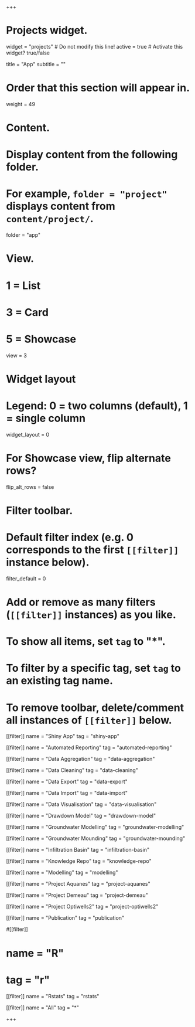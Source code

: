 +++
# Projects widget.
widget = "projects"  # Do not modify this line!
active = true  # Activate this widget? true/false

title = "App"
subtitle = ""

# Order that this section will appear in.
weight = 49

# Content.
# Display content from the following folder.
# For example, `folder = "project"` displays content from `content/project/`.
folder = "app"

# View.
#   1 = List
#   3 = Card
#   5 = Showcase
view = 3

# Widget layout
# Legend: 0 = two columns (default), 1 = single column
widget_layout = 0

# For Showcase view, flip alternate rows?
flip_alt_rows = false

# Filter toolbar.

# Default filter index (e.g. 0 corresponds to the first `[[filter]]` instance below).
filter_default = 0

# Add or remove as many filters (`[[filter]]` instances) as you like.
# To show all items, set `tag` to "*".
# To filter by a specific tag, set `tag` to an existing tag name.
# To remove toolbar, delete/comment all instances of `[[filter]]` below.

[[filter]]
  name = "Shiny App"
  tag = "shiny-app"
  
[[filter]]
  name = "Automated Reporting"
  tag = "automated-reporting"

[[filter]]
  name = "Data Aggregation"
  tag = "data-aggregation"

[[filter]]
  name = "Data Cleaning"
  tag = "data-cleaning"

[[filter]]
  name = "Data Export"
  tag = "data-export"

[[filter]]
  name = "Data Import"
  tag = "data-import"

[[filter]]
  name = "Data Visualisation"
  tag = "data-visualisation"

[[filter]]
  name = "Drawdown Model"
  tag = "drawdown-model"

[[filter]]
  name = "Groundwater Modelling"
  tag = "groundwater-modelling"

[[filter]]
  name = "Groundwater Mounding"
  tag = "groundwater-mounding"

[[filter]]
  name = "Infiltration Basin"
  tag = "infiltration-basin"

[[filter]]
  name = "Knowledge Repo"
  tag = "knowledge-repo"

[[filter]]
  name = "Modelling"
  tag = "modelling"

[[filter]]
  name = "Project Aquanes"
  tag = "project-aquanes"

[[filter]]
  name = "Project Demeau"
  tag = "project-demeau"

[[filter]]
  name = "Project Optiwells2"
  tag = "project-optiwells2"

[[filter]]
  name = "Publication"
  tag = "publication"

#[[filter]]
#  name = "R"
#  tag = "r"

[[filter]]
  name = "Rstats"
  tag = "rstats"

[[filter]]
  name = "All"
  tag = "*"
  
+++


